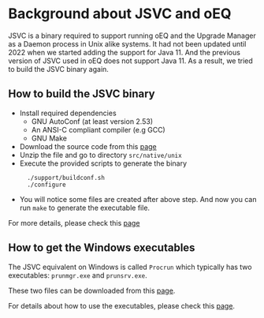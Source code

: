 # Background about JSVC and oEQ

JSVC is a binary required to support running oEQ and the Upgrade Manager as a Daemon process in
Unix alike systems. It had not been updated until 2022 when we started adding the support
for Java 11. And the previous version of JSVC used in oEQ does not support Java 11. As a result,
we tried to build the JSVC binary again.

## How to build the JSVC binary
* Install required dependencies
  * GNU AutoConf (at least version 2.53)
  * An ANSI-C compliant compiler (e.g GCC)
  * GNU Make
* Download the source code from this [page](https://commons.apache.org/proper/commons-daemon/download_daemon.cgi)
* Unzip the file and go to directory `src/native/unix `
* Execute the provided scripts to generate the binary
    ```
      ./support/buildconf.sh
      ./configure
    ```
* You will notice some files are created after above step. And now you can run `make` to generate the executable file.

For more details, please check this [page](https://commons.apache.org/proper/commons-daemon/jsvc.html)

## How to get the Windows executables
The JSVC equivalent on Windows is called `Procrun` which typically has two executables: `prunmgr.exe` and `prunsrv.exe`.

These two files can be downloaded from this [page](https://archive.apache.org/dist/commons/daemon/binaries/windows/).

For details about how to use the executables, please check this [page](https://commons.apache.org/proper/commons-daemon/procrun.html).
